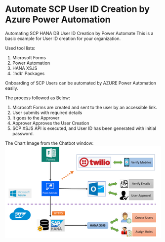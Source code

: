 # Automate SCP User ID Creation by Azure Power Automation
Automating SCP HANA DB User ID Creation by Power Automate
This is a basic example for User ID creation for your organization.

Used tool lists:
1.  Microsoft Forms
2.  Power Automation
3.  HANA XSJS 
4.  ‘.hdb’ Packages

Onboarding of SCP Users can be automated by AZURE Power Automation easily.

The process followed as Below:
1.	Microsoft Forms are created and sent to the user by an accessible link.
2.	User submits with required details 
3.	It goes to the Approver
4.	Approver Approves the User Creation
5.	SCP XSJS API is executed, and User ID has been generated with initial password.


The Chart Image from the Chatbot window:
![Architecture](https://github.com/sabarna17/power_Automate_SCP_user_creation/blob/master/Architecture.png)
